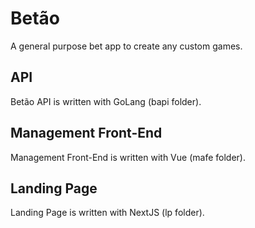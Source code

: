 # Betão

A general purpose bet app to create any custom games.

## API

Betão API is written with GoLang (bapi folder).

## Management Front-End

Management Front-End is written with Vue (mafe folder).

## Landing Page

Landing Page is written with NextJS (lp folder).
